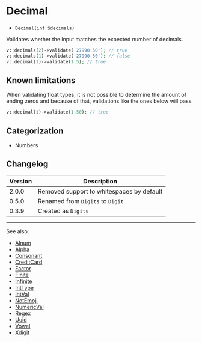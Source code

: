 # Decimal

- `Decimal(int $decimals)`

Validates whether the input matches the expected number of decimals.

```php
v::decimals(2)->validate('27990.50'); // true
v::decimals(1)->validate('27990.50'); // false
v::decimal(1)->validate(1.5); // true

```

## Known limitations

When validating float types, it is not possible to determine the amount of
ending zeros and because of that, validations like the ones below will pass.

```php
v::decimal(1)->validate(1.50); // true
```


## Categorization

- Numbers

## Changelog

Version | Description
--------|-------------
  2.0.0 | Removed support to whitespaces by default
  0.5.0 | Renamed from `Digits` to `Digit`
  0.3.9 | Created as `Digits`

***
See also:

- [Alnum](Alnum.md)
- [Alpha](Alpha.md)
- [Consonant](Consonant.md)
- [CreditCard](CreditCard.md)
- [Factor](Factor.md)
- [Finite](Finite.md)
- [Infinite](Infinite.md)
- [IntType](IntType.md)
- [IntVal](IntVal.md)
- [NotEmoji](NotEmoji.md)
- [NumericVal](NumericVal.md)
- [Regex](Regex.md)
- [Uuid](Uuid.md)
- [Vowel](Vowel.md)
- [Xdigit](Xdigit.md)
